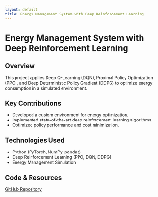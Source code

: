 ```yaml
---
layout: default
title: Energy Management System with Deep Reinforcement Learning
---
```


# Energy Management System with Deep Reinforcement Learning

## Overview
This project applies Deep Q-Learning (DQN), Proximal Policy Optimization (PPO), and Deep Deterministic Policy Gradient (DDPG) to optimize energy consumption in a simulated environment.

## Key Contributions
- Developed a custom environment for energy optimization.
- Implemented state-of-the-art deep reinforcement learning algorithms.
- Optimized policy performance and cost minimization.

## Technologies Used
- Python (PyTorch, NumPy, pandas)
- Deep Reinforcement Learning (PPO, DQN, DDPG)
- Energy Management Simulation

## Code & Resources
[GitHub Repository](https://github.com/g-frausto/EMS)
